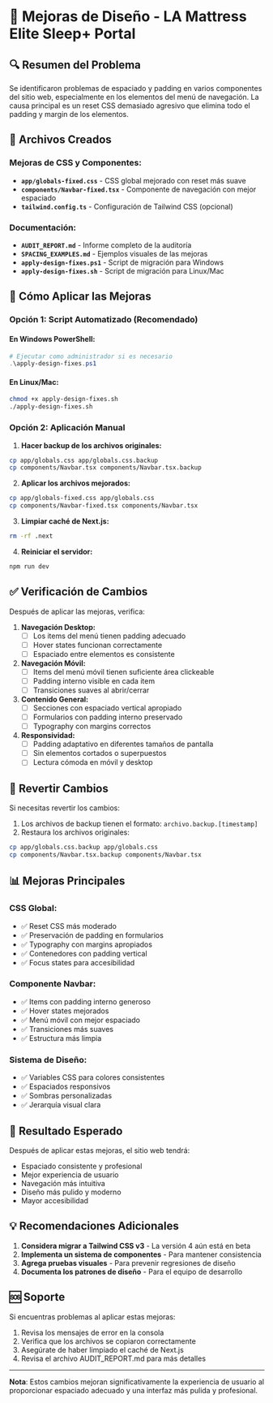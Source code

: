 # 🎨 Mejoras de Diseño - LA Mattress Elite Sleep+ Portal

## 🔍 Resumen del Problema

Se identificaron problemas de espaciado y padding en varios componentes del sitio web, especialmente en los elementos del menú de navegación. La causa principal es un reset CSS demasiado agresivo que elimina todo el padding y margin de los elementos.

## 📁 Archivos Creados

### Mejoras de CSS y Componentes:
- **`app/globals-fixed.css`** - CSS global mejorado con reset más suave
- **`components/Navbar-fixed.tsx`** - Componente de navegación con mejor espaciado
- **`tailwind.config.ts`** - Configuración de Tailwind CSS (opcional)

### Documentación:
- **`AUDIT_REPORT.md`** - Informe completo de la auditoría
- **`SPACING_EXAMPLES.md`** - Ejemplos visuales de las mejoras
- **`apply-design-fixes.ps1`** - Script de migración para Windows
- **`apply-design-fixes.sh`** - Script de migración para Linux/Mac

## 🚀 Cómo Aplicar las Mejoras

### Opción 1: Script Automatizado (Recomendado)

#### En Windows PowerShell:
```powershell
# Ejecutar como administrador si es necesario
.\apply-design-fixes.ps1
```

#### En Linux/Mac:
```bash
chmod +x apply-design-fixes.sh
./apply-design-fixes.sh
```

### Opción 2: Aplicación Manual

1. **Hacer backup de los archivos originales:**
```bash
cp app/globals.css app/globals.css.backup
cp components/Navbar.tsx components/Navbar.tsx.backup
```

2. **Aplicar los archivos mejorados:**
```bash
cp app/globals-fixed.css app/globals.css
cp components/Navbar-fixed.tsx components/Navbar.tsx
```

3. **Limpiar caché de Next.js:**
```bash
rm -rf .next
```

4. **Reiniciar el servidor:**
```bash
npm run dev
```

## ✅ Verificación de Cambios

Después de aplicar las mejoras, verifica:

1. **Navegación Desktop:**
   - [ ] Los items del menú tienen padding adecuado
   - [ ] Hover states funcionan correctamente
   - [ ] Espaciado entre elementos es consistente

2. **Navegación Móvil:**
   - [ ] Items del menú móvil tienen suficiente área clickeable
   - [ ] Padding interno visible en cada item
   - [ ] Transiciones suaves al abrir/cerrar

3. **Contenido General:**
   - [ ] Secciones con espaciado vertical apropiado
   - [ ] Formularios con padding interno preservado
   - [ ] Typography con margins correctos

4. **Responsividad:**
   - [ ] Padding adaptativo en diferentes tamaños de pantalla
   - [ ] Sin elementos cortados o superpuestos
   - [ ] Lectura cómoda en móvil y desktop

## 🔄 Revertir Cambios

Si necesitas revertir los cambios:

1. Los archivos de backup tienen el formato: `archivo.backup.[timestamp]`
2. Restaura los archivos originales:
```bash
cp app/globals.css.backup app/globals.css
cp components/Navbar.tsx.backup components/Navbar.tsx
```

## 📊 Mejoras Principales

### CSS Global:
- ✅ Reset CSS más moderado
- ✅ Preservación de padding en formularios
- ✅ Typography con margins apropiados
- ✅ Contenedores con padding vertical
- ✅ Focus states para accesibilidad

### Componente Navbar:
- ✅ Items con padding interno generoso
- ✅ Hover states mejorados
- ✅ Menú móvil con mejor espaciado
- ✅ Transiciones más suaves
- ✅ Estructura más limpia

### Sistema de Diseño:
- ✅ Variables CSS para colores consistentes
- ✅ Espaciados responsivos
- ✅ Sombras personalizadas
- ✅ Jerarquía visual clara

## 🎯 Resultado Esperado

Después de aplicar estas mejoras, el sitio web tendrá:
- Espaciado consistente y profesional
- Mejor experiencia de usuario
- Navegación más intuitiva
- Diseño más pulido y moderno
- Mayor accesibilidad

## 💡 Recomendaciones Adicionales

1. **Considera migrar a Tailwind CSS v3** - La versión 4 aún está en beta
2. **Implementa un sistema de componentes** - Para mantener consistencia
3. **Agrega pruebas visuales** - Para prevenir regresiones de diseño
4. **Documenta los patrones de diseño** - Para el equipo de desarrollo

## 🆘 Soporte

Si encuentras problemas al aplicar estas mejoras:
1. Revisa los mensajes de error en la consola
2. Verifica que los archivos se copiaron correctamente
3. Asegúrate de haber limpiado el caché de Next.js
4. Revisa el archivo AUDIT_REPORT.md para más detalles

---

**Nota**: Estos cambios mejoran significativamente la experiencia de usuario al proporcionar espaciado adecuado y una interfaz más pulida y profesional.